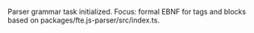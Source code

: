 Parser grammar task initialized. Focus: formal EBNF for tags and blocks based on packages/fte.js-parser/src/index.ts.
